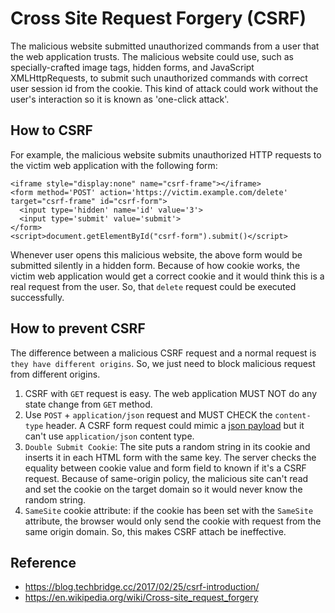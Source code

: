 # Cross Site Request Forgery (CSRF)

The malicious website submitted unauthorized commands from a user that the web application trusts. The malicious
website could use, such as specially-crafted image tags, hidden forms, and JavaScript XMLHttpRequests, to submit such
unauthorized commands with correct user session id from the cookie. This kind of attack could work without the user's
interaction so it is known as 'one-click attack'.

## How to CSRF

For example, the malicious website submits unauthorized HTTP requests to the victim web application with the following 
form:

```
<iframe style="display:none" name="csrf-frame"></iframe>
<form method='POST' action='https://victim.example.com/delete' target="csrf-frame" id="csrf-form">
  <input type='hidden' name='id' value='3'>
  <input type='submit' value='submit'>
</form>
<script>document.getElementById("csrf-form").submit()</script>
```

Whenever user opens this malicious website, the above form would be submitted silently in a hidden form. Because of how 
cookie works, the victim web application would get a correct cookie and it would think this is a real request from the 
user. So, that `delete` request could be executed successfully.

## How to prevent CSRF

The difference between a malicious CSRF request and a normal request is `they have different origins`. So, we just need
to block malicious request from different origins.

1. CSRF with `GET` request is easy. The web application MUST NOT do any state change from `GET` method.
2. Use `POST` + `application/json` request and MUST CHECK the `content-type` header. A CSRF form request could mimic a 
[json payload](http://blog.opensecurityresearch.com/2012/02/json-csrf-with-parameter-padding.html) but it can't use 
`application/json` content type.
3. `Double Submit Cookie`: The site puts a random string in its cookie and inserts it in each HTML form with the same key. 
The server checks the equality between cookie value and form field to known if it's a CSRF request. Because of same-origin 
policy, the malicious site can't read and set the cookie on the target domain so it would never know the random string.
4. `SameSite` cookie attribute: if the cookie has been set with the `SameSite` attribute, the browser would only send 
the cookie with request from the same origin domain. So, this makes CSRF attach be ineffective.

## Reference

* https://blog.techbridge.cc/2017/02/25/csrf-introduction/
* https://en.wikipedia.org/wiki/Cross-site_request_forgery